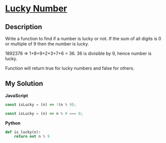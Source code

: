 # [Lucky Number](https://www.codewars.com/kata/55afed09237df73343000042)

## Description

Write a function to find if a number is lucky or not. If the sum of all digits is 0 or multiple of 9 then the number is lucky.

1892376 => 1+8+9+2+3+7+6 = 36. 36 is divisible by 9, hence number is lucky.

Function will return true for lucky numbers and false for others.

## My Solution

**JavaScript**

```js
const isLucky = (n) => !(n % 9);
```

```js
const isLucky = (n) => n % 9 === 0;
```

**Python**

```py
def is_lucky(n):
    return not n % 9
```

